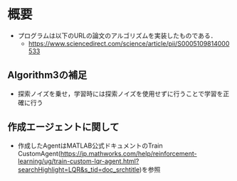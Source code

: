# 概要

* プログラムは以下のURLの論文のアルゴリズムを実装したものである．
  * https://www.sciencedirect.com/science/article/pii/S0005109814000533

## Algorithm3の補足

* 探索ノイズを乗せ，学習時には探索ノイズを使用せずに行うことで学習を正確に行う

## 作成エージェントに関して

* 作成したAgentはMATLAB公式ドキュメントのTrain CustomAgent(https://jp.mathworks.com/help/reinforcement-learning/ug/train-custom-lqr-agent.html?searchHighlight=LQR&s_tid=doc_srchtitle)を参照
